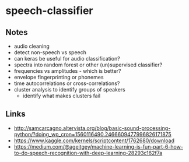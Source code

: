 # speech-classifier


## Notes

- audio cleaning
- detect non-speech vs speech
- can keras be useful for audio classification?
- spectra into random forest or other (un)supervised classifier?
- frequencies vs amplitudes - which is better?
- envelope fingerprinting or phonemes
- time autocorrelations or cross-correlations?
- cluster analysis to identify groups of speakers
  - identify what makes clusters fail

## Links

- http://samcarcagno.altervista.org/blog/basic-sound-processing-python/?doing_wp_cron=1560116490.2466609477996826171875
- https://www.kaggle.com/kernels/scriptcontent/1762680/download
- https://medium.com/@ageitgey/machine-learning-is-fun-part-6-how-to-do-speech-recognition-with-deep-learning-28293c162f7a
